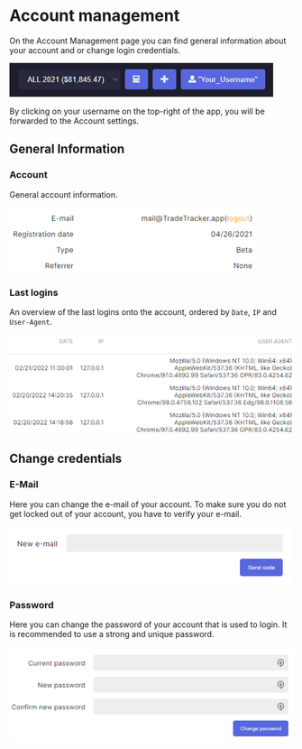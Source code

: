 # Account management
On the Account Management page you can find general information about your account and or change login credentials.

![UserSettings](usersettingsicon.PNG)

By clicking on your username on the top-right of the app, you will be forwarded to the Account settings.

## General Information

### Account
General account information.

![General account info](generalaccountinfo.PNG)

### Last logins
An overview of the last logins onto the account, ordered by `Date`, `IP` and `User-Agent`.

![Last Logins](lastloginsbyip.PNG)

## Change credentials

### E-Mail
Here you can change the e-mail of your account. To make sure you do not get locked out of your account, you have to verify your e-mail.

![Change E-Mail](changemail.PNG)
### Password
Here you can change the password of your account that is used to login. It is recommended to use a strong and unique password.

![Change Password](changepassword.PNG)
